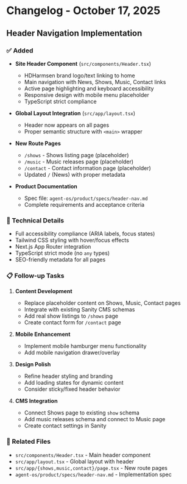 # Changelog - October 17, 2025

## Header Navigation Implementation

### ✅ Added
- **Site Header Component** (`src/components/Header.tsx`)
  - HDHarmsen brand logo/text linking to home
  - Main navigation with News, Shows, Music, Contact links
  - Active page highlighting and keyboard accessibility
  - Responsive design with mobile menu placeholder
  - TypeScript strict compliance

- **Global Layout Integration** (`src/app/layout.tsx`)
  - Header now appears on all pages
  - Proper semantic structure with `<main>` wrapper

- **New Route Pages**
  - `/shows` - Shows listing page (placeholder)
  - `/music` - Music releases page (placeholder) 
  - `/contact` - Contact information page (placeholder)
  - Updated `/` (News) with proper metadata

- **Product Documentation**
  - Spec file: `agent-os/product/specs/header-nav.md`
  - Complete requirements and acceptance criteria

### 🎯 Technical Details
- Full accessibility compliance (ARIA labels, focus states)
- Tailwind CSS styling with hover/focus effects
- Next.js App Router integration
- TypeScript strict mode (no `any` types)
- SEO-friendly metadata for all pages

### 📋 Follow-up Tasks
1. **Content Development**
   - Replace placeholder content on Shows, Music, Contact pages
   - Integrate with existing Sanity CMS schemas
   - Add real show listings to `/shows` page
   - Create contact form for `/contact` page

2. **Mobile Enhancement**
   - Implement mobile hamburger menu functionality
   - Add mobile navigation drawer/overlay

3. **Design Polish**
   - Refine header styling and branding
   - Add loading states for dynamic content
   - Consider sticky/fixed header behavior

4. **CMS Integration**
   - Connect Shows page to existing `show` schema
   - Add music releases schema and connect to Music page
   - Create contact settings in Sanity

### 🔗 Related Files
- `src/components/Header.tsx` - Main header component
- `src/app/layout.tsx` - Global layout with header
- `src/app/{shows,music,contact}/page.tsx` - New route pages
- `agent-os/product/specs/header-nav.md` - Implementation spec
